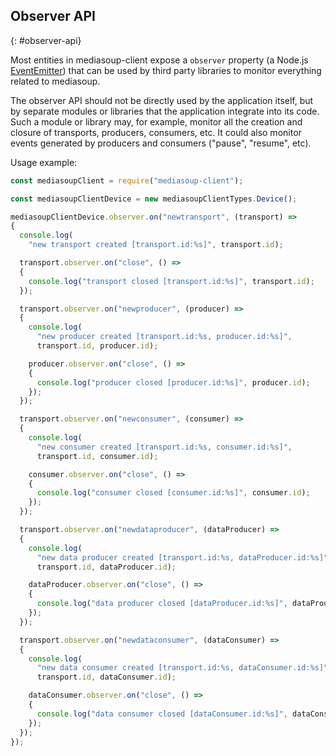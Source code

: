 ## Observer API
{: #observer-api}

<section markdown="1">

Most entities in mediasoup-client expose a `observer` property (a Node.js [EventEmitter](https://nodejs.org/api/events.html#events_class_eventemitter)) that can be used by third party libraries to monitor everything related to mediasoup.

The observer API should not be directly used by the application itself, but by separate modules or libraries that the application integrate into its code. Such a module or library may, for example, monitor all the creation and closure of transports, producers, consumers, etc. It could also monitor events generated by producers and consumers ("pause", "resume", etc).

Usage example:

```javascript
const mediasoupClient = require("mediasoup-client");

const mediasoupClientDevice = new mediasoupClientTypes.Device();

mediasoupClientDevice.observer.on("newtransport", (transport) =>
{
  console.log(
    "new transport created [transport.id:%s]", transport.id);

  transport.observer.on("close", () => 
  {
    console.log("transport closed [transport.id:%s]", transport.id);
  });

  transport.observer.on("newproducer", (producer) =>
  {
    console.log(
      "new producer created [transport.id:%s, producer.id:%s]",
      transport.id, producer.id);

    producer.observer.on("close", () => 
    {
      console.log("producer closed [producer.id:%s]", producer.id);
    });
  });

  transport.observer.on("newconsumer", (consumer) =>
  {
    console.log(
      "new consumer created [transport.id:%s, consumer.id:%s]",
      transport.id, consumer.id);

    consumer.observer.on("close", () => 
    {
      console.log("consumer closed [consumer.id:%s]", consumer.id);
    });
  });

  transport.observer.on("newdataproducer", (dataProducer) =>
  {
    console.log(
      "new data producer created [transport.id:%s, dataProducer.id:%s]",
      transport.id, dataProducer.id);

    dataProducer.observer.on("close", () => 
    {
      console.log("data producer closed [dataProducer.id:%s]", dataProducer.id);
    });
  });

  transport.observer.on("newdataconsumer", (dataConsumer) =>
  {
    console.log(
      "new data consumer created [transport.id:%s, dataConsumer.id:%s]",
      transport.id, dataConsumer.id);

    dataConsumer.observer.on("close", () => 
    {
      console.log("data consumer closed [dataConsumer.id:%s]", dataConsumer.id);
    });
  });
});
```

</section>
